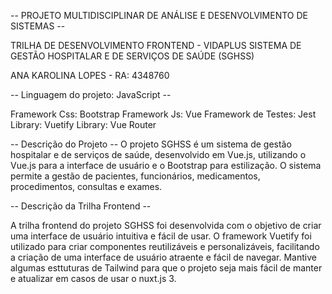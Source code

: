 
-- PROJETO MULTIDISCIPLINAR DE ANÁLISE E DESENVOLVIMENTO DE SISTEMAS -- 

TRILHA DE DESENVOLVIMENTO FRONTEND - VIDAPLUS SISTEMA DE GESTÃO HOSPITALAR E DE SERVIÇOS DE SAÚDE (SGHSS)

ANA KAROLINA LOPES - RA: 4348760

-- Linguagem do projeto: JavaScript --

Framework Css: Bootstrap
Framework Js: Vue
Framework de Testes: Jest
Library: Vuetify
Library: Vue Router

-- Descrição do Projeto --
O projeto SGHSS é um sistema de gestão hospitalar e de serviços de saúde, desenvolvido em Vue.js, utilizando o Vue.js para a interface de usuário e o Bootstrap para estilização. O sistema permite a gestão de pacientes, funcionários, medicamentos, procedimentos, consultas e exames.

-- Descrição da Trilha Frontend --

A trilha frontend do projeto SGHSS foi desenvolvida com o objetivo de criar uma interface de usuário intuitiva e fácil de usar. O framework Vuetify foi utilizado para criar componentes reutilizáveis e personalizáveis, facilitando a criação de uma interface de usuário atraente e fácil de navegar. Mantive algumas esttuturas de Tailwind para que o projeto seja mais fácil de manter e atualizar em casos de usar o nuxt.js 3.